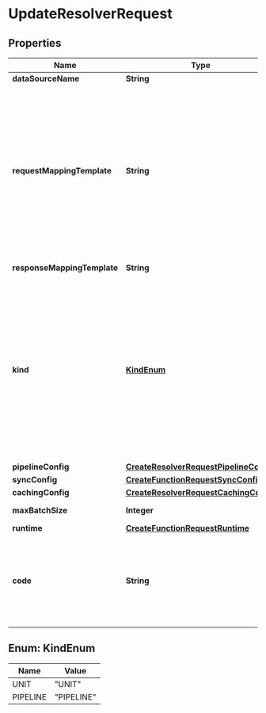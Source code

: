 

# UpdateResolverRequest


## Properties

| Name | Type | Description | Notes |
|------------ | ------------- | ------------- | -------------|
|**dataSourceName** | **String** | The new data source name. |  [optional] |
|**requestMappingTemplate** | **String** | &lt;p&gt;The new request mapping template.&lt;/p&gt; &lt;p&gt;A resolver uses a request mapping template to convert a GraphQL expression into a format that a data source can understand. Mapping templates are written in Apache Velocity Template Language (VTL).&lt;/p&gt; &lt;p&gt;VTL request mapping templates are optional when using an Lambda data source. For all other data sources, VTL request and response mapping templates are required.&lt;/p&gt; |  [optional] |
|**responseMappingTemplate** | **String** | The new response mapping template. |  [optional] |
|**kind** | [**KindEnum**](#KindEnum) | &lt;p&gt;The resolver type.&lt;/p&gt; &lt;ul&gt; &lt;li&gt; &lt;p&gt; &lt;b&gt;UNIT&lt;/b&gt;: A UNIT resolver type. A UNIT resolver is the default resolver type. You can use a UNIT resolver to run a GraphQL query against a single data source.&lt;/p&gt; &lt;/li&gt; &lt;li&gt; &lt;p&gt; &lt;b&gt;PIPELINE&lt;/b&gt;: A PIPELINE resolver type. You can use a PIPELINE resolver to invoke a series of &lt;code&gt;Function&lt;/code&gt; objects in a serial manner. You can use a pipeline resolver to run a GraphQL query against multiple data sources.&lt;/p&gt; &lt;/li&gt; &lt;/ul&gt; |  [optional] |
|**pipelineConfig** | [**CreateResolverRequestPipelineConfig**](CreateResolverRequestPipelineConfig.md) |  |  [optional] |
|**syncConfig** | [**CreateFunctionRequestSyncConfig**](CreateFunctionRequestSyncConfig.md) |  |  [optional] |
|**cachingConfig** | [**CreateResolverRequestCachingConfig**](CreateResolverRequestCachingConfig.md) |  |  [optional] |
|**maxBatchSize** | **Integer** | The maximum batching size for a resolver. |  [optional] |
|**runtime** | [**CreateFunctionRequestRuntime**](CreateFunctionRequestRuntime.md) |  |  [optional] |
|**code** | **String** | The &lt;code&gt;resolver&lt;/code&gt; code that contains the request and response functions. When code is used, the &lt;code&gt;runtime&lt;/code&gt; is required. The &lt;code&gt;runtime&lt;/code&gt; value must be &lt;code&gt;APPSYNC_JS&lt;/code&gt;. |  [optional] |



## Enum: KindEnum

| Name | Value |
|---- | -----|
| UNIT | &quot;UNIT&quot; |
| PIPELINE | &quot;PIPELINE&quot; |



